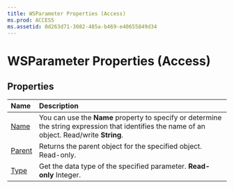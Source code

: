 ```yaml
---
title: WSParameter Properties (Access)
ms.prod: ACCESS
ms.assetid: 0d263d71-3082-485a-b469-e40655849d34
---
```



# WSParameter Properties (Access)

## Properties



|**Name**|**Description**|
|:-----|:-----|
|[Name](wsparameter-name-property-access.md)|You can use the  **Name** property to specify or determine the string expression that identifies the name of an object. Read/write **String**.|
|[Parent](wsparameter-parent-property-access.md)|Returns the parent object for the specified object. Read-only.|
|[Type](wsparameter-type-property-access.md)|Get the data type of the specified parameter.  **Read-only** Integer.|

